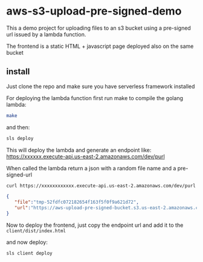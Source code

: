 # aws-s3-upload-pre-signed-demo

This a demo project for uploading files to an s3 bucket using a pre-signed url
issued by a lambda function.

The frontend is a static HTML + javascript page deployed also on the same bucket 


## install

Just clone the repo and make sure you have serverless framework installed

For deploying the lambda function first run make to compile the golang lambda:


```bash
make
```

and then:

```bash
sls deploy 

````

This will deploy the lambda and generate an endpoint like: https://xxxxxx.execute-api.us-east-2.amazonaws.com/dev/purl 

When called the lambda return a json with a random file name and a pre-signed-url

```bash
curl https://xxxxxxxxxxxx.execute-api.us-east-2.amazonaws.com/dev/purl
```

```json
{  
   "file":"tmp-52fdfc072182654f163f5f0f9a621d72",
   "url":"https://aws-upload-pre-signed-bucket.s3.us-east-2.amazonaws.com/tmp-52fd........"
}
```


Now to deploy the frontend, just copy the endpoint url and add it to the `client/dist/index.html`

and now deploy: 


```bash
sls client deploy

```









